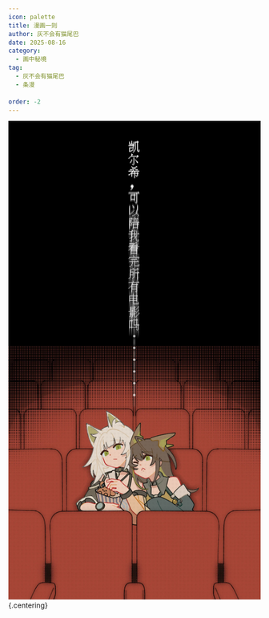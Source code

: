```yaml
---
icon: palette
title: 漫画一则
author: 灰不会有猫尾巴
date: 2025-08-16
category:
  - 画中秘境
tag:
  - 灰不会有猫尾巴
  - 条漫

order: -2
---
```


![](./res/comic/独立插or漫画（灰不会有猫尾巴）-2.webp) {.centering}

<FakeAds />